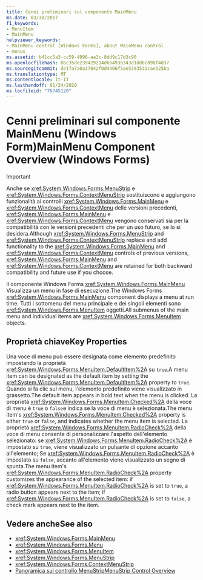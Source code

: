 ```yaml
---
title: Cenni preliminari sul componente MainMenu
ms.date: 03/30/2017
f1_keywords:
- MenuItem
- MainMenu
helpviewer_keywords:
- MainMenu control [Windows Forms], about MainMenu control
- menus
ms.assetid: b41cc5a3-cc59-4996-aa3c-8dd9c17d3c90
ms.openlocfilehash: 8bc35de239429214d6b493b343d1dd6c898f4d37
ms.sourcegitcommit: de17a7a0a37042f0d4406f5ae5393531caeb25ba
ms.translationtype: MT
ms.contentlocale: it-IT
ms.lasthandoff: 01/24/2020
ms.locfileid: "76745120"
---
```

# <a name="mainmenu-component-overview-windows-forms"></a><span data-ttu-id="d82a4-102">Cenni preliminari sul componente MainMenu (Windows Form)</span><span class="sxs-lookup"><span data-stu-id="d82a4-102">MainMenu Component Overview (Windows Forms)</span></span>
> [!IMPORTANT]
> <span data-ttu-id="d82a4-103">Anche se <xref:System.Windows.Forms.MenuStrip> e <xref:System.Windows.Forms.ContextMenuStrip> sostituiscono e aggiungono funzionalità ai controlli <xref:System.Windows.Forms.MainMenu> e <xref:System.Windows.Forms.ContextMenu> delle versioni precedenti, <xref:System.Windows.Forms.MainMenu> e <xref:System.Windows.Forms.ContextMenu> vengono conservati sia per la compatibilità con le versioni precedenti che per un uso futuro, se lo si desidera.</span><span class="sxs-lookup"><span data-stu-id="d82a4-103">Although <xref:System.Windows.Forms.MenuStrip> and <xref:System.Windows.Forms.ContextMenuStrip> replace and add functionality to the <xref:System.Windows.Forms.MainMenu> and <xref:System.Windows.Forms.ContextMenu> controls of previous versions, <xref:System.Windows.Forms.MainMenu> and <xref:System.Windows.Forms.ContextMenu> are retained for both backward compatibility and future use if you choose.</span></span>  
  
 <span data-ttu-id="d82a4-104">Il componente Windows Forms <xref:System.Windows.Forms.MainMenu> Visualizza un menu in fase di esecuzione.</span><span class="sxs-lookup"><span data-stu-id="d82a4-104">The Windows Forms <xref:System.Windows.Forms.MainMenu> component displays a menu at run time.</span></span> <span data-ttu-id="d82a4-105">Tutti i sottomenu del menu principale e dei singoli elementi sono <xref:System.Windows.Forms.MenuItem> oggetti.</span><span class="sxs-lookup"><span data-stu-id="d82a4-105">All submenus of the main menu and individual items are <xref:System.Windows.Forms.MenuItem> objects.</span></span>  
  
## <a name="key-properties"></a><span data-ttu-id="d82a4-106">Proprietà chiave</span><span class="sxs-lookup"><span data-stu-id="d82a4-106">Key Properties</span></span>  
 <span data-ttu-id="d82a4-107">Una voce di menu può essere designata come elemento predefinito impostando la proprietà <xref:System.Windows.Forms.MenuItem.DefaultItem%2A> su `true`.</span><span class="sxs-lookup"><span data-stu-id="d82a4-107">A menu item can be designated as the default item by setting the <xref:System.Windows.Forms.MenuItem.DefaultItem%2A> property to `true`.</span></span> <span data-ttu-id="d82a4-108">Quando si fa clic sul menu, l'elemento predefinito viene visualizzato in grassetto.</span><span class="sxs-lookup"><span data-stu-id="d82a4-108">The default item appears in bold text when the menu is clicked.</span></span> <span data-ttu-id="d82a4-109">La proprietà <xref:System.Windows.Forms.MenuItem.Checked%2A> della voce di menu è `true` o `false`e indica se la voce di menu è selezionata.</span><span class="sxs-lookup"><span data-stu-id="d82a4-109">The menu item's <xref:System.Windows.Forms.MenuItem.Checked%2A> property is either `true` or `false`, and indicates whether the menu item is selected.</span></span> <span data-ttu-id="d82a4-110">La proprietà <xref:System.Windows.Forms.MenuItem.RadioCheck%2A> della voce di menu consente di personalizzare l'aspetto dell'elemento selezionato: se <xref:System.Windows.Forms.MenuItem.RadioCheck%2A> è impostato su `true`, viene visualizzato un pulsante di opzione accanto all'elemento; Se <xref:System.Windows.Forms.MenuItem.RadioCheck%2A> è impostato su `false`, accanto all'elemento viene visualizzato un segno di spunta.</span><span class="sxs-lookup"><span data-stu-id="d82a4-110">The menu item's <xref:System.Windows.Forms.MenuItem.RadioCheck%2A> property customizes the appearance of the selected item: if <xref:System.Windows.Forms.MenuItem.RadioCheck%2A> is set to `true`, a radio button appears next to the item; if <xref:System.Windows.Forms.MenuItem.RadioCheck%2A> is set to `false`, a check mark appears next to the item.</span></span>  
  
## <a name="see-also"></a><span data-ttu-id="d82a4-111">Vedere anche</span><span class="sxs-lookup"><span data-stu-id="d82a4-111">See also</span></span>

- <xref:System.Windows.Forms.MainMenu>
- <xref:System.Windows.Forms.Menu>
- <xref:System.Windows.Forms.MenuItem>
- <xref:System.Windows.Forms.MenuStrip>
- <xref:System.Windows.Forms.ContextMenuStrip>
- [<span data-ttu-id="d82a4-112">Panoramica sul controllo MenuStrip</span><span class="sxs-lookup"><span data-stu-id="d82a4-112">MenuStrip Control Overview</span></span>](menustrip-control-overview-windows-forms.md)
